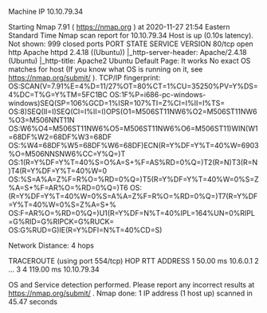 Machine IP 10.10.79.34


Starting Nmap 7.91 ( https://nmap.org ) at 2020-11-27 21:54 Eastern Standard Time
Nmap scan report for 10.10.79.34
Host is up (0.10s latency).
Not shown: 999 closed ports
PORT   STATE SERVICE VERSION
80/tcp open  http    Apache httpd 2.4.18 ((Ubuntu))
|_http-server-header: Apache/2.4.18 (Ubuntu)
|_http-title: Apache2 Ubuntu Default Page: It works
No exact OS matches for host (If you know what OS is running on it, see https://nmap.org/submit/ ).
TCP/IP fingerprint:
OS:SCAN(V=7.91%E=4%D=11/27%OT=80%CT=1%CU=35250%PV=Y%DS=4%DC=T%G=Y%TM=5FC1BC
OS:1F%P=i686-pc-windows-windows)SEQ(SP=106%GCD=1%ISR=107%TI=Z%CI=I%II=I%TS=
OS:8)SEQ(II=I)SEQ(CI=I%II=I)OPS(O1=M506ST11NW6%O2=M506ST11NW6%O3=M506NNT11N
OS:W6%O4=M506ST11NW6%O5=M506ST11NW6%O6=M506ST11)WIN(W1=68DF%W2=68DF%W3=68DF
OS:%W4=68DF%W5=68DF%W6=68DF)ECN(R=Y%DF=Y%T=40%W=6903%O=M506NNSNW6%CC=Y%Q=)T
OS:1(R=Y%DF=Y%T=40%S=O%A=S+%F=AS%RD=0%Q=)T2(R=N)T3(R=N)T4(R=Y%DF=Y%T=40%W=0
OS:%S=A%A=Z%F=R%O=%RD=0%Q=)T5(R=Y%DF=Y%T=40%W=0%S=Z%A=S+%F=AR%O=%RD=0%Q=)T6
OS:(R=Y%DF=Y%T=40%W=0%S=A%A=Z%F=R%O=%RD=0%Q=)T7(R=Y%DF=Y%T=40%W=0%S=Z%A=S+%
OS:F=AR%O=%RD=0%Q=)U1(R=Y%DF=N%T=40%IPL=164%UN=0%RIPL=G%RID=G%RIPCK=G%RUCK=
OS:G%RUD=G)IE(R=Y%DFI=N%T=40%CD=S)

Network Distance: 4 hops

TRACEROUTE (using port 554/tcp)
HOP RTT       ADDRESS
1   50.00 ms  10.6.0.1
2   ... 3
4   119.00 ms 10.10.79.34

OS and Service detection performed. Please report any incorrect results at https://nmap.org/submit/ .
Nmap done: 1 IP address (1 host up) scanned in 45.47 seconds
